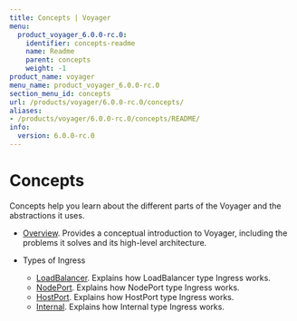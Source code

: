 ```yaml
---
title: Concepts | Voyager
menu:
  product_voyager_6.0.0-rc.0:
    identifier: concepts-readme
    name: Readme
    parent: concepts
    weight: -1
product_name: voyager
menu_name: product_voyager_6.0.0-rc.0
section_menu_id: concepts
url: /products/voyager/6.0.0-rc.0/concepts/
aliases:
- /products/voyager/6.0.0-rc.0/concepts/README/
info:
  version: 6.0.0-rc.0
---
```


# Concepts

Concepts help you learn about the different parts of the Voyager and the abstractions it uses.

- [Overview](/products/voyager/6.0.0-rc.0/concepts/overview). Provides a conceptual introduction to Voyager, including the problems it solves and its high-level architecture.

- Types of Ingress
  - [LoadBalancer](/products/voyager/6.0.0-rc.0/concepts/ingress-types/loadbalancer). Explains how LoadBalancer type Ingress works.
  - [NodePort](/products/voyager/6.0.0-rc.0/concepts/ingress-types/nodeport). Explains how NodePort type Ingress works.
  - [HostPort](/products/voyager/6.0.0-rc.0/concepts/ingress-types/hostport). Explains how HostPort type Ingress works.
  - [Internal](/products/voyager/6.0.0-rc.0/concepts/ingress-types/internal). Explains how Internal type Ingress works.
